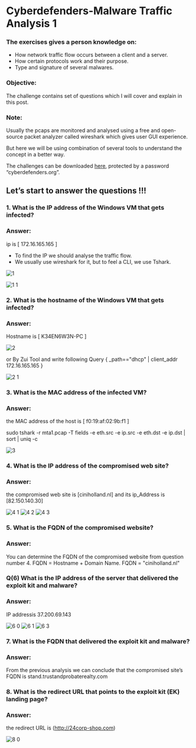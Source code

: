 # Cyberdefenders-Malware Traffic Analysis 1

### The exercises gives a person knowledge on:

- How network traffic flow occurs between a client and a server.
- How certain protocols work and their purpose.
- Type and signature of several malwares.

### Objective:
The challenge contains set of questions which I will cover and explain in this post.

### Note:
Usually the pcaps are monitored and analysed using a free and open-source packet analyzer called wireshark which gives user GUI experience.

But here we will be using combination of several tools to understand the concept in a better way.

The challenges can be downloaded [here](https://cyberdefenders.org/blueteam-ctf-challenges/?search_query=malware), protected by a password “cyberdefenders.org”.

## Let’s start to answer the questions !!!
### 1. What is the IP address of the Windows VM that gets infected?
### Answer:  

ip is [ 172.16.165.165 ] 

- To find the IP we should analyse the traffic flow.
- We usually use wireshark for it, but to feel a CLI, we use Tshark.

![1](https://github.com/user-attachments/assets/ff875623-7264-4a4c-add7-229cd10dc309)

![1 1](https://github.com/user-attachments/assets/af9629d1-6414-42a1-9dd3-6765780e1c91)


### 2. What is the hostname of the Windows VM that gets infected?
### Answer:  
Hostname is [ K34EN6W3N-PC ]

![2](https://github.com/user-attachments/assets/cbdff7f3-2a09-4ee5-8c2d-6b637c40c516)

or
By Zui Tool and write following Query { _path=="dhcp" | client_addr 172.16.165.165 }

![2 1](https://github.com/user-attachments/assets/3bb34aaf-ccec-4add-9e6e-2b8543a55ec3)


### 3. What is the MAC address of the infected VM?
### Answer:  

the MAC address of the host is [ f0:19:af:02:9b:f1 ]

sudo tshark -r mta1.pcap -T fields -e eth.src -e ip.src -e eth.dst -e ip.dst | sort | uniq -c

![3](https://github.com/user-attachments/assets/55ac7af3-b778-4909-8bbb-26148ac4ecd5)


### 4. What is the IP address of the compromised web site?
### Answer:  

the compromised web site is [ciniholland.nl] and its ip_Address is [82.150.140.30]

![4 1](https://github.com/user-attachments/assets/cf19c8dd-ea32-41d9-a594-0cffb632b795)
![4 2](https://github.com/user-attachments/assets/dd2045b2-ce18-46c5-a2a1-1bf594c5a749)
![4 3](https://github.com/user-attachments/assets/3691f7b6-72e3-49f7-84db-2e577e98098c)


### 5. What is the FQDN of the compromised website?

### Answer:

You can determine the FQDN of the compromised website from question number 4.
FQDN = Hostname + Domain Name.
FQDN = "ciniholland.nl"

### Q(6) What is the IP address of the server that delivered the exploit kit and malware?

### Answer:

IP addressis  37.200.69.143

![6 0](https://github.com/user-attachments/assets/6f9a5efb-60cf-42ca-9b88-398530705e39)
![6 1](https://github.com/user-attachments/assets/2b47e4b6-73da-4d7b-9e6e-35200037c4d9)
![6 3](https://github.com/user-attachments/assets/fd790b52-bd94-47f4-ab95-316f1e3650a4)


### 7. What is the FQDN that delivered the exploit kit and malware?

### Answer:

From the previous analysis we can conclude that the compromised site’s FQDN is stand.trustandprobaterealty.com


### 8. What is the redirect URL that points to the exploit kit (EK) landing page?

### Answer:

the redirect URL is (http://24corp-shop.com)

![8 0](https://github.com/user-attachments/assets/575bed49-94ff-4af6-bb29-a714bbd4e8cd)





























